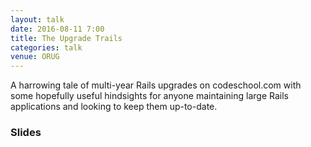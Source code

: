 ```yaml
---
layout: talk
date: 2016-08-11 7:00
title: The Upgrade Trails
categories: talk
venue: ORUG
---
```

A harrowing tale of multi-year Rails upgrades on codeschool.com with some
hopefully useful hindsights for anyone maintaining large Rails applications and
looking to keep them up-to-date.

### Slides

<script async class="speakerdeck-embed" data-id="6f7b90f5d4774376a5881c5f96f2b10e" data-ratio="1.77777777777778" src="//speakerdeck.com/assets/embed.js"></script>
